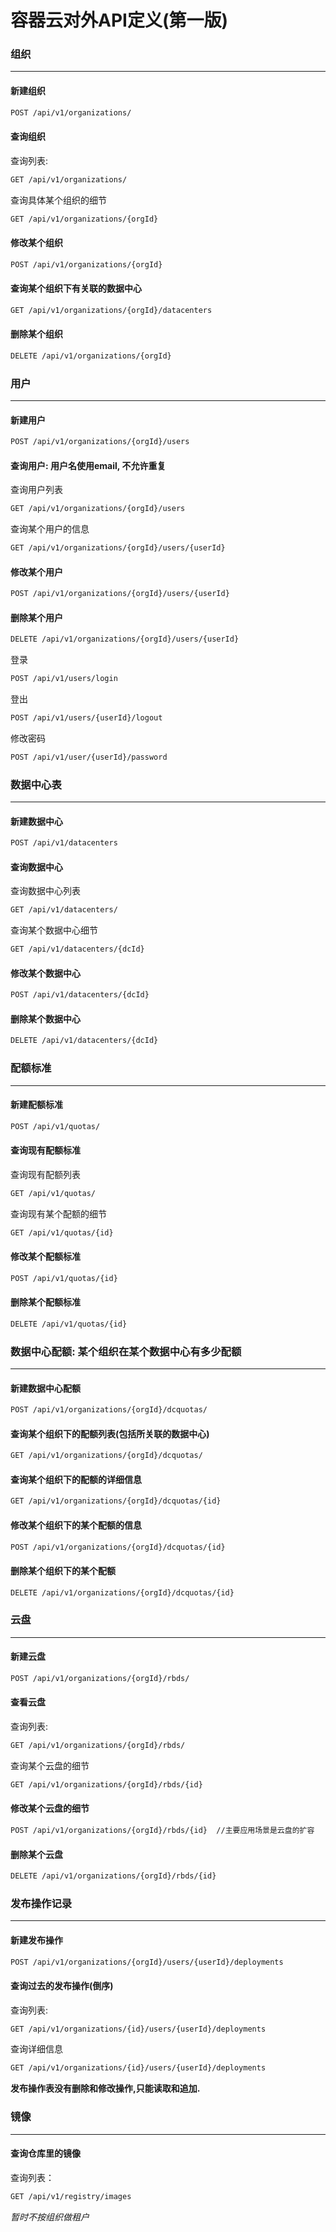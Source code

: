容器云对外API定义(第一版)
==========================================================

### 组织
----------------------------------------------------------

#### 新建组织

```bash
POST /api/v1/organizations/  
```

#### 查询组织

查询列表:

```bash
GET /api/v1/organizations/
```

查询具体某个组织的细节
```bash
GET /api/v1/organizations/{orgId}
```

#### 修改某个组织

```bash
POST /api/v1/organizations/{orgId}

```

#### 查询某个组织下有关联的数据中心
```bash
GET /api/v1/organizations/{orgId}/datacenters
```

#### 删除某个组织

```bash
DELETE /api/v1/organizations/{orgId}
```

### 用户
----------------------------------------------------------

#### 新建用户

```bash
POST /api/v1/organizations/{orgId}/users
```

#### 查询用户: 用户名使用email, 不允许重复

查询用户列表

```bash
GET /api/v1/organizations/{orgId}/users
```

查询某个用户的信息

```bash
GET /api/v1/organizations/{orgId}/users/{userId}
```

#### 修改某个用户

```bash
POST /api/v1/organizations/{orgId}/users/{userId}
```

#### 删除某个用户

```bash
DELETE /api/v1/organizations/{orgId}/users/{userId}
```

登录

```bash
POST /api/v1/users/login
```

登出

```bash
POST /api/v1/users/{userId}/logout
```

修改密码

```bash
POST /api/v1/user/{userId}/password
```

### 数据中心表
----------------------------------------------------------

#### 新建数据中心

```bash
POST /api/v1/datacenters
```

#### 查询数据中心

查询数据中心列表

```bash
GET /api/v1/datacenters/
```

查询某个数据中心细节

```bash
GET /api/v1/datacenters/{dcId}
```

#### 修改某个数据中心

```bash
POST /api/v1/datacenters/{dcId}
```

#### 删除某个数据中心

```bash
DELETE /api/v1/datacenters/{dcId}
```


### 配额标准
----------------------------------------------------------

#### 新建配额标准

```bash
POST /api/v1/quotas/
```

#### 查询现有配额标准

查询现有配额列表

```bash
GET /api/v1/quotas/
```

查询现有某个配额的细节

```bash
GET /api/v1/quotas/{id}
```

#### 修改某个配额标准

```bash
POST /api/v1/quotas/{id}
```

#### 删除某个配额标准

```bash
DELETE /api/v1/quotas/{id}
```

### 数据中心配额: 某个组织在某个数据中心有多少配额
----------------------------------------------------------

#### 新建数据中心配额

```bash
POST /api/v1/organizations/{orgId}/dcquotas/
```

#### 查询某个组织下的配额列表(包括所关联的数据中心)

```bash
GET /api/v1/organizations/{orgId}/dcquotas/
```

#### 查询某个组织下的配额的详细信息

```bash
GET /api/v1/organizations/{orgId}/dcquotas/{id}
```

#### 修改某个组织下的某个配额的信息

```bash
POST /api/v1/organizations/{orgId}/dcquotas/{id}
```

#### 删除某个组织下的某个配额

```bash
DELETE /api/v1/organizations/{orgId}/dcquotas/{id}
```

### 云盘
----------------------------------------------------------

#### 新建云盘

```bash
POST /api/v1/organizations/{orgId}/rbds/
```

#### 查看云盘

查询列表:

```bash
GET /api/v1/organizations/{orgId}/rbds/
```

查询某个云盘的细节

```bash
GET /api/v1/organizations/{orgId}/rbds/{id}
```

#### 修改某个云盘的细节

```bash
POST /api/v1/organizations/{orgId}/rbds/{id}  //主要应用场景是云盘的扩容
```

#### 删除某个云盘

```bash
DELETE /api/v1/organizations/{orgId}/rbds/{id}
```

### 发布操作记录
----------------------------------------------------------

#### 新建发布操作

```bash
POST /api/v1/organizations/{orgId}/users/{userId}/deployments
```

#### 查询过去的发布操作(倒序)

查询列表:

```bash
GET /api/v1/organizations/{id}/users/{userId}/deployments
```

查询详细信息

```bash
GET /api/v1/organizations/{id}/users/{userId}/deployments
```


**发布操作表没有删除和修改操作,只能读取和追加.**


### 镜像
----------------------------------------------------------

#### 查询仓库里的镜像

查询列表：

```bash
GET /api/v1/registry/images
```
*暂时不按组织做租户*
